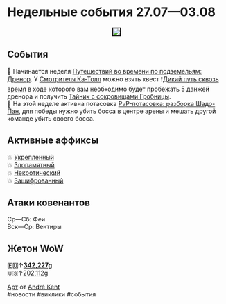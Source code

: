 # Недельные события 27.07—03.08

<html>
<center>
<img src=https://raw.githubusercontent.com/MagicalCow/TrinkIT-News/main/Assets/Weeklies/Weekly-30.gif float=center border=2>
</center>  
</html>

## События
📅 Начинается неделя [Путешествий во времени по подземельям: Дренор](https://www.wowhead.com/warlords-of-draenor-timewalking-guide). У [Смотрителя Ка-Толл](https://ru.wowhead.com/npc=166307) можно взять квест ❗[Дикий путь сквозь время](https://ru.wowhead.com/quest=62636/) в ходе которого вам необходимо будет пробежать 5 данжей дренора и получить [Тайник с сокровищами Гробницы](https://ru.wowhead.com/item=191040/).   
📅 На этой неделе активна потасовка [PvP-потасовка: разборка Шадо-Пан](https://ru.wowhead.com/event=1233/), для победы нужно убить босса в центре арены и мешать другой команде убить своего босса.  

## Активные аффиксы  
💥 <a href="https://ru.wowhead.com/affix=10">Укрепленный<a>  
💥 <a href="https://ru.wowhead.com/affix=123">Злопамятный<a>  
💥 <a href="https://ru.wowhead.com/affix=4">Некротический<a>  
💥 <a href="https://ru.wowhead.com/affix=130">Зашифрованный<a>  


## Атаки ковенантов
Ср—Сб: Феи  
Вск—Ср: Вентиры  

## Жетон WoW
**🇪🇺↑[342,227g](https://wowtokenprices.com/EU)**  
🇺🇸↑[202,112g](https://wowtokenprices.com/US)

<a href="https://www.artstation.com/artwork/W2E0RQ">Арт</a> от <a href="https://www.artstation.com/kent2d">André Kent</a>  
#новости #виклики #события